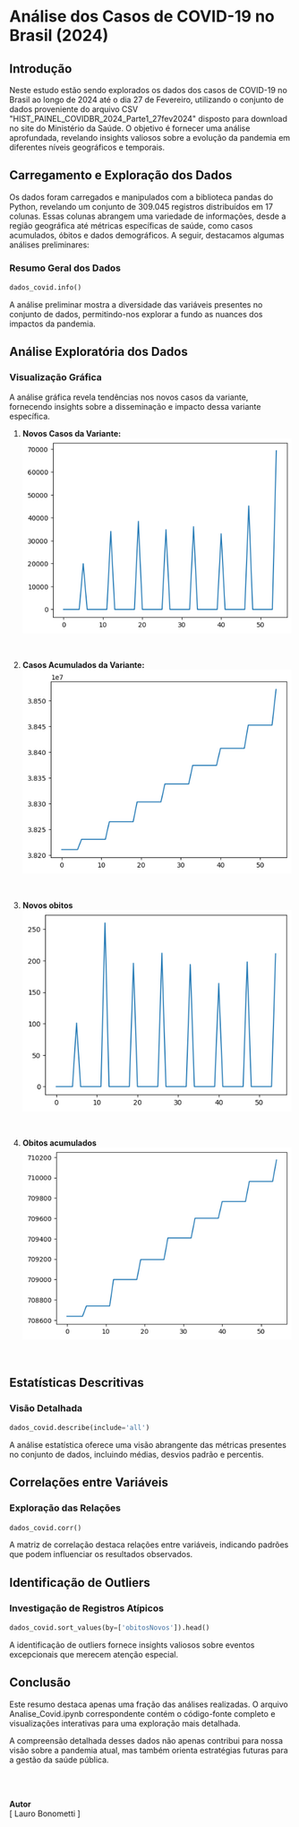 # Análise dos Casos de COVID-19 no Brasil (2024)

## Introdução

Neste estudo estão sendo explorados os dados dos casos de COVID-19 no Brasil ao longo de 2024 até o dia 27 de Fevereiro, utilizando o conjunto de dados proveniente do arquivo CSV "HIST_PAINEL_COVIDBR_2024_Parte1_27fev2024" disposto para download no site do Ministério da Saúde. O  objetivo é fornecer uma análise aprofundada, revelando insights valiosos sobre a evolução da pandemia em diferentes níveis geográficos e temporais.

## Carregamento e Exploração dos Dados

Os dados foram carregados e manipulados com a biblioteca pandas do Python, revelando um conjunto de 309.045 registros distribuídos em 17 colunas. Essas colunas abrangem uma variedade de informações, desde a região geográfica até métricas específicas de saúde, como casos acumulados, óbitos e dados demográficos. A seguir, destacamos algumas análises preliminares:

### Resumo Geral dos Dados

```python
dados_covid.info()
```

A análise preliminar mostra a diversidade das variáveis presentes no conjunto de dados, permitindo-nos explorar a fundo as nuances dos impactos da pandemia.

## Análise Exploratória dos Dados 

### Visualização Gráfica

   A análise gráfica revela tendências nos novos casos da variante, fornecendo insights sobre a disseminação e impacto dessa variante específica.

1. **Novos Casos da Variante:** <br>
![alt text](<Novos casos da variante-1.png>)
<br>

2. **Casos Acumulados da Variante:** <br>
![alt text](<Casos acumulados da variante-1.png>)
 <br>
 
3. **Novos obitos** <br>
![alt text](<Novos obitos-1.png>)
<br>

4. **Obitos acumulados** <br>
![alt text](<Obitos acumulados-1.png>)
<br>


## Estatísticas Descritivas

### Visão Detalhada

```python
dados_covid.describe(include='all')
```

A análise estatística oferece uma visão abrangente das métricas presentes no conjunto de dados, incluindo médias, desvios padrão e percentis.

## Correlações entre Variáveis

### Exploração das Relações

```python
dados_covid.corr()
```

A matriz de correlação destaca relações entre variáveis, indicando padrões que podem influenciar os resultados observados.

## Identificação de Outliers

### Investigação de Registros Atípicos

```python
dados_covid.sort_values(by=['obitosNovos']).head()
```

A identificação de outliers fornece insights valiosos sobre eventos excepcionais que merecem atenção especial.

## Conclusão

Este resumo destaca apenas uma fração das análises realizadas. O arquivo Analise_Covid.ipynb correspondente contém o código-fonte completo e visualizações interativas para uma exploração mais detalhada.

A compreensão detalhada desses dados não apenas contribui para nossa visão sobre a pandemia atual, mas também orienta estratégias futuras para a gestão da saúde pública.

<br>
<br>

**Autor**<br>
[ Lauro Bonometti ]
